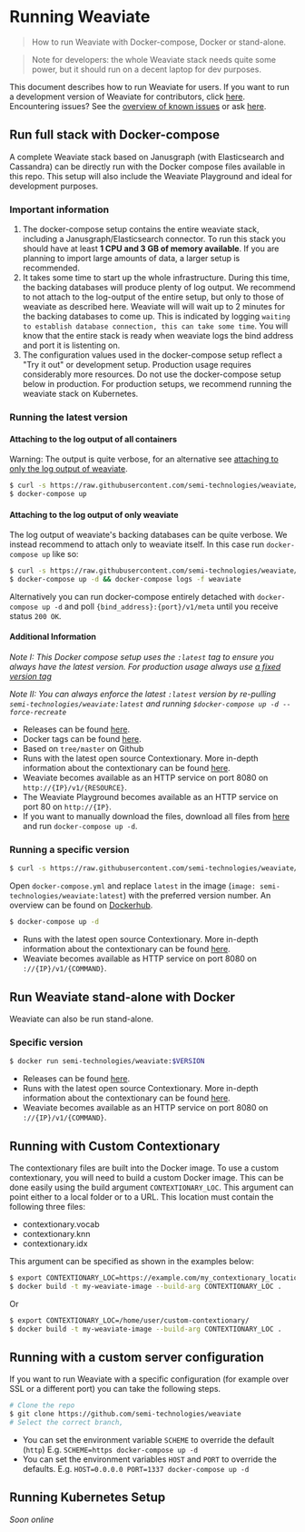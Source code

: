 # Running Weaviate

> How to run Weaviate with Docker-compose, Docker or stand-alone.

> Note for developers: the whole Weaviate stack needs quite some power, but it
> should run on a decent laptop for dev purposes.

This document describes how to run Weaviate for users. If you want to run a
development version of Weaviate for contributors, click
[here](../contribute/running-weaviate.md). Encountering issues? See the
[overview of known issues](https://github.com/semi-technologies/weaviate/issues?utf8=%E2%9C%93&q=label%3Adocker+label%3Abug+)
or ask [here](https://github.com/semi-technologies/weaviate#questions).

## Run full stack with Docker-compose

A complete Weaviate stack based on Janusgraph (with Elasticsearch and
Cassandra) can be directly run with the Docker compose files available in this
repo. This setup will also include the Weaviate Playground and ideal for
development purposes.

### Important information
1. The docker-compose setup contains the entire weaviate stack, including a
   Janusgraph/Elasticsearch connector. To run this stack you should have
   at least **1 CPU and 3 GB of memory available**. If you are planning to
   import large amounts of data, a larger setup is recommended.
2. It takes some time to start up the whole infrastructure. During this time,
   the backing databases will produce plenty of log output. We recommend to not
   attach to the log-output of the entire setup, but only to those of weaviate
   as described here. Weaviate will will wait up to 2 minutes for the backing
   databases to come up. This is indicated by logging `waiting to establish
   database connection, this can take some time`. You will know that the entire
   stack is ready when weaviate logs the bind address and port it is listenting
   on.
3. The configuration values used in the docker-compose setup reflect a "Try it
   out" or development setup. Production usage requires considerably more
   resources. Do not use the docker-compose setup below in production. For
   production setups, we recommend running the weaviate stack on Kubernetes.

### Running the latest version

#### Attaching to the log output of all containers

Warning: The output is quite verbose, for an alternative see [attaching to only
the log output of weaviate](#attaching-to-the-log-output-of-only-weaviate).

```sh
$ curl -s https://raw.githubusercontent.com/semi-technologies/weaviate/master/tools/download-docker-compose-deps.sh | bash
$ docker-compose up
```

#### Attaching to the log output of only weaviate
The log output of weaviate's backing databases can be quite verbose. We instead
recommend to attach only to weaviate itself. In this case run `docker-compose
up` like so:

```sh
$ curl -s https://raw.githubusercontent.com/semi-technologies/weaviate/master/tools/download-docker-compose-deps.sh | bash
$ docker-compose up -d && docker-compose logs -f weaviate
```

Alternatively you can run docker-compose entirely detached with `docker-compose
up -d` and poll `{bind_address}:{port}/v1/meta` until you receive
status `200 OK`.

#### Additional Information

_Note I: This Docker compose setup uses the `:latest` tag to ensure you always
have the latest version. For production usage always use [a fixed version
tag](#running-a-specific-version)_

_Note II: You can always enforce the latest `:latest` version by re-pulling
`semi-technologies/weaviate:latest` and running `$docker-compose up -d --force-recreate`_

- Releases can be found
  [here](https://github.com/semi-technologies/weaviate/releases).
- Docker tags can be found
  [here](https://hub.docker.com/r/semi-technologies/weaviate/tags).
- Based on `tree/master` on Github
- Runs with the latest open source Contextionary. More in-depth information
  about the contextionary can be found [here](../contribute/contextionary.md).
- Weaviate becomes available as an HTTP service on port 8080 on
  `http://{IP}/v1/{RESOURCE}`.
- The Weaviate Playground becomes available as an HTTP service on port 80 on
  `http://{IP}`.
- If you want to manually download the files, download all files from
  [here](https://github.com/semi-technologies/weaviate/tree/master/docker-compose/runtime)
  and run `docker-compose up -d`.

### Running a specific version

```sh
$ curl -s https://raw.githubusercontent.com/semi-technologies/weaviate/master/tools/download-docker-compose-deps.sh | bash
```

Open `docker-compose.yml` and replace `latest` in the image (`image:
semi-technologies/weaviate:latest`) with the preferred version number. An
overview can be found on
[Dockerhub](https://hub.docker.com/r/semi-technologies/weaviate/tags).

```sh
$ docker-compose up -d
```

- Runs with the latest open source Contextionary. More in-depth information
  about the contextionary can be found [here](../contribute/contextionary.md).
- Weaviate becomes available as HTTP service on port 8080 on
  `://{IP}/v1/{COMMAND}`.

## Run Weaviate stand-alone with Docker

Weaviate can also be run stand-alone.

### Specific version

```sh
$ docker run semi-technologies/weaviate:$VERSION
```

- Releases can be found
  [here](https://github.com/semi-technologies/weaviate/releases).
- Runs with the latest open source Contextionary. More in-depth information
  about the contextionary can be found [here](../contribute/contextionary.md).
- Weaviate becomes available as an HTTP service on port 8080 on
  `://{IP}/v1/{COMMAND}`.

## Running with Custom Contextionary

The contextionary files are built into the Docker image. To use a custom
contextionary, you will need to build a custom Docker image. This can be done
easily using the build argument `CONTEXTIONARY_LOC`. This argument can point
either to a local folder or to a URL. This location must contain the following
three files:

* contextionary.vocab
* contextionary.knn
* contextionary.idx

This argument can be specified as shown in the examples below:

```sh
$ export CONTEXTIONARY_LOC=https://example.com/my_contextionary_location/
$ docker build -t my-weaviate-image --build-arg CONTEXTIONARY_LOC .
```

Or

```sh
$ export CONTEXTIONARY_LOC=/home/user/custom-contextionary/
$ docker build -t my-weaviate-image --build-arg CONTEXTIONARY_LOC .
```

## Running with a custom server configuration

If you want to run Weaviate with a specific configuration (for example over SSL
or a different port) you can take the following steps.

```sh
# Clone the repo
$ git clone https://github.com/semi-technologies/weaviate
# Select the correct branch,
```

- You can set the environment variable `SCHEME` to override the default
  (`http`) E.g. `SCHEME=https docker-compose up -d`
- You can set the environment variables `HOST` and `PORT` to override the
  defaults. E.g. `HOST=0.0.0.0 PORT=1337 docker-compose up -d`

## Running Kubernetes Setup

_Soon online_
